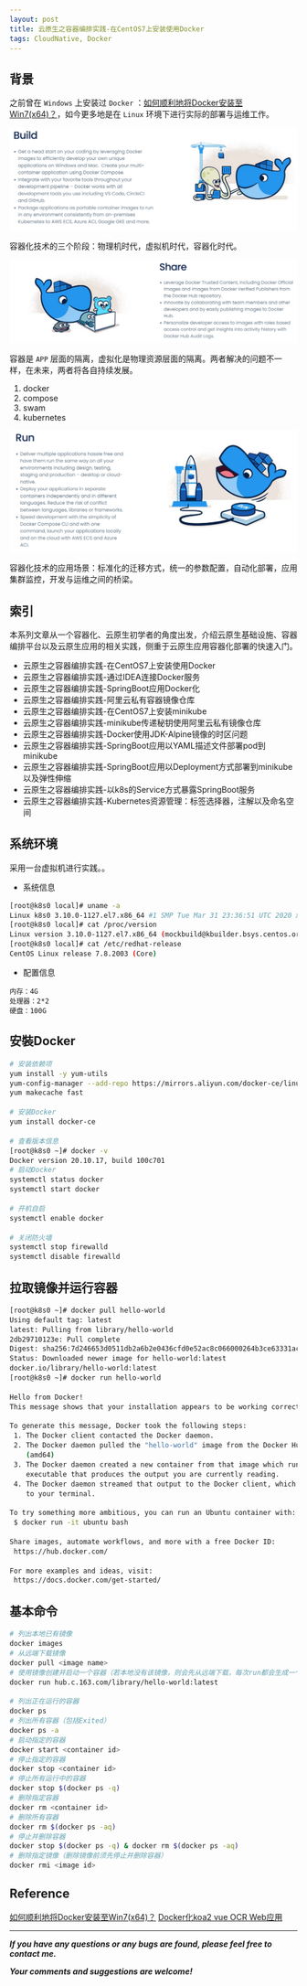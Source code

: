 ```yaml
---
layout: post
title: 云原生之容器编排实践-在CentOS7上安装使用Docker
tags: CloudNative, Docker
---
```


## 背景

之前曾在 `Windows` 上安装过 `Docker` ：[如何顺利地将Docker安装至Win7(x64)？](https://heartsuit.blog.csdn.net/article/details/78483055)，如今更多地是在 `Linux` 环境下进行实际的部署与运维工作。

![2022-08-28-Build.jpg](https://github.com/heartsuit/heartsuit.github.io/raw/master/pictures/2022-08-28-Build.jpg)

容器化技术的三个阶段：物理机时代，虚拟机时代，容器化时代。

![2022-08-28-Share.jpg](https://github.com/heartsuit/heartsuit.github.io/raw/master/pictures/2022-08-28-Share.jpg)

容器是 `APP` 层面的隔离，虚拟化是物理资源层面的隔离。两者解决的问题不一样，在未来，两者将各自持续发展。

1. docker
2. compose
3. swam
4. kubernetes

![2022-08-28-Run.jpg](https://github.com/heartsuit/heartsuit.github.io/raw/master/pictures/2022-08-28-Run.jpg)

容器化技术的应用场景：标准化的迁移方式，统一的参数配置，自动化部署，应用集群监控，开发与运维之间的桥梁。

## 索引

本系列文章从一个容器化、云原生初学者的角度出发，介绍云原生基础设施、容器编排平台以及云原生应用的相关实践，侧重于云原生应用容器化部署的快速入门。

* 云原生之容器编排实践-在CentOS7上安装使用Docker
* 云原生之容器编排实践-通过IDEA连接Docker服务
* 云原生之容器编排实践-SpringBoot应用Docker化
* 云原生之容器编排实践-阿里云私有容器镜像仓库
* 云原生之容器编排实践-在CentOS7上安装minikube
* 云原生之容器编排实践-minikube传递秘钥使用阿里云私有镜像仓库
* 云原生之容器编排实践-Docker使用JDK-Alpine镜像的时区问题
* 云原生之容器编排实践-SpringBoot应用以YAML描述文件部署pod到minikube
* 云原生之容器编排实践-SpringBoot应用以Deployment方式部署到minikube以及弹性伸缩
* 云原生之容器编排实践-以k8s的Service方式暴露SpringBoot服务
* 云原生之容器编排实践-Kubernetes资源管理：标签选择器，注解以及命名空间

## 系统环境

采用一台虚拟机进行实践。。

* 系统信息

```bash
[root@k8s0 local]# uname -a
Linux k8s0 3.10.0-1127.el7.x86_64 #1 SMP Tue Mar 31 23:36:51 UTC 2020 x86_64 x86_64 x86_64 GNU/Linux
[root@k8s0 local]# cat /proc/version
Linux version 3.10.0-1127.el7.x86_64 (mockbuild@kbuilder.bsys.centos.org) (gcc version 4.8.5 20150623 (Red Hat 4.8.5-39) (GCC) ) #1 SMP Tue Mar 31 23:36:51 UTC 2020
[root@k8s0 local]# cat /etc/redhat-release
CentOS Linux release 7.8.2003 (Core)
```

* 配置信息

```
内存：4G
处理器：2*2
硬盘：100G
```

## 安裝Docker

```bash
# 安装依赖项
yum install -y yum-utils
yum-config-manager --add-repo https://mirrors.aliyun.com/docker-ce/linux/centos/docker-ce.repo
yum makecache fast

# 安装Docker
yum install docker-ce

# 查看版本信息
[root@k8s0 ~]# docker -v
Docker version 20.10.17, build 100c701
# 启动Docker
systemctl status docker
systemctl start docker

# 开机自启
systemctl enable docker

# 关闭防火墙
systemctl stop firewalld
systemctl disable firewalld
```

## 拉取镜像并运行容器

```bash
[root@k8s0 ~]# docker pull hello-world
Using default tag: latest
latest: Pulling from library/hello-world
2db29710123e: Pull complete 
Digest: sha256:7d246653d0511db2a6b2e0436cfd0e52ac8c066000264b3ce63331ac66dca625
Status: Downloaded newer image for hello-world:latest
docker.io/library/hello-world:latest
[root@k8s0 ~]# docker run hello-world

Hello from Docker!
This message shows that your installation appears to be working correctly.

To generate this message, Docker took the following steps:
 1. The Docker client contacted the Docker daemon.
 2. The Docker daemon pulled the "hello-world" image from the Docker Hub.
    (amd64)
 3. The Docker daemon created a new container from that image which runs the
    executable that produces the output you are currently reading.
 4. The Docker daemon streamed that output to the Docker client, which sent it
    to your terminal.

To try something more ambitious, you can run an Ubuntu container with:
 $ docker run -it ubuntu bash

Share images, automate workflows, and more with a free Docker ID:
 https://hub.docker.com/

For more examples and ideas, visit:
 https://docs.docker.com/get-started/
```

## 基本命令

```bash
# 列出本地已有镜像
docker images
# 从远端下载镜像
docker pull <image name>
# 使用镜像创建并启动一个容器（若本地没有该镜像，则会先从远端下载，每次run都会生成一个容器，嗯，轻量~）
docker run hub.c.163.com/library/hello-world:latest

# 列出正在运行的容器
docker ps
# 列出所有容器（包括Exited）
docker ps -a
# 启动指定的容器
docker start <container id>
# 停止指定的容器
docker stop <container id>
# 停止所有运行中的容器
docker stop $(docker ps -q)
# 删除指定容器
docker rm <container id>
# 删除所有容器
docker rm $(docker ps -aq)
# 停止并删除容器
docker stop $(docker ps -q) & docker rm $(docker ps -aq)
# 删除指定镜像（删除镜像前须先停止并删除容器）
docker rmi <image id>
```

## Reference

[如何顺利地将Docker安装至Win7(x64)？](https://heartsuit.blog.csdn.net/article/details/78483055)
[Docker化koa2 vue OCR Web应用](https://heartsuit.blog.csdn.net/article/details/78514585)

---

***If you have any questions or any bugs are found, please feel free to contact me.***

***Your comments and suggestions are welcome!***
